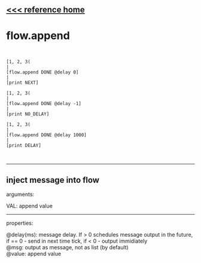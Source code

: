 [<<< reference home](ceammc_lib.md)
---

# flow.append

```


[1, 2, 3(
|
[flow.append DONE @delay 0]
|
[print NEXT]

[1, 2, 3(
|
[flow.append DONE @delay -1]
|
[print NO_DELAY]

[1, 2, 3(
|
[flow.append DONE @delay 1000]
|
[print DELAY]

            
```
---
inject message into flow
---
arguments:

VAL: append value<br>

---
properties:

@delay(ms): 
            message delay. If &gt; 0 schedules message output in the future, if == 0 - send in next
            time tick, if &lt; 0 - output immidiately<br>
@msg: output as message, not as list (by
            default)<br>
@value: append value<br>

